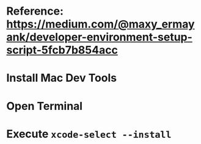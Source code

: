 # Reference: https://medium.com/@maxy_ermayank/developer-environment-setup-script-5fcb7b854acc

# Install Mac Dev Tools
# Open Terminal
# Execute `xcode-select --install`
